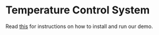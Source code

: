 # Temperature Control System

Read [this](https://github.com/MartinBrathen/arrowheadClient/blob/master/Startup_Guide.md) for instructions on how to install and run our demo.
